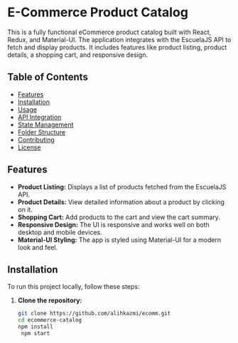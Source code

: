 # E-Commerce Product Catalog

This is a fully functional eCommerce product catalog built with React, Redux, and Material-UI. The application integrates with the EscuelaJS API to fetch and display products. It includes features like product listing, product details, a shopping cart, and responsive design.

## Table of Contents

- [Features](#features)
- [Installation](#installation)
- [Usage](#usage)
- [API Integration](#api-integration)
- [State Management](#state-management)
- [Folder Structure](#folder-structure)
- [Contributing](#contributing)
- [License](#license)

## Features

- **Product Listing:** Displays a list of products fetched from the EscuelaJS API.
- **Product Details:** View detailed information about a product by clicking on it.
- **Shopping Cart:** Add products to the cart and view the cart summary.
- **Responsive Design:** The UI is responsive and works well on both desktop and mobile devices.
- **Material-UI Styling:** The app is styled using Material-UI for a modern look and feel.

## Installation

To run this project locally, follow these steps:

1. **Clone the repository:**

   ```bash
   git clone https://github.com/alihkazmi/ecomm.git
   cd ecommerce-catalog
   npm install
    npm start

